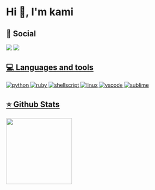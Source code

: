 # Hi 👋, I'm kami

## 📡 Social
<a href="https://www.youtube.com/channel/UCJkin6DTYFyu4ldvQHaR3rQ" target="_blank"><img src="https://img.shields.io/badge/YouTube-FF0000?style=for-the-badge&logo=youtube&logoColor=white" target="_blank"></a>
<a href="https://discord.gg/KNZCCGFAgb" target="_blank"><img src="https://img.shields.io/badge/Discord-7289DA?style=for-the-badge&logo=discord&logoColor=white" target="_blank">
  
## 💻 Languages and tools
<img align="center" alt="python" src="https://img.shields.io/badge/Python-3776AB?style=for-the-badge&logo=python&logoColor=white">
<img align="center" alt="ruby" src="https://img.shields.io/badge/Ruby-CC342D?style=for-the-badge&logo=ruby&logoColor=white">
<img align="center" alt="shellscript" src="https://img.shields.io/badge/Shell_Script-121011?style=for-the-badge&logo=gnu-bash&logoColor=white">
<img align="center" alt="linux" src="https://img.shields.io/badge/Linux-FCC624?style=for-the-badge&logo=linux&logoColor=black">
<img align="center" alt="vscode" src="https://img.shields.io/badge/Visual_Studio_Code-0078D4?style=for-the-badge&logo=visual%20studio%20code&logoColor=white">
<img align="center" alt="sublime" src="https://img.shields.io/badge/sublime_text-%23575757.svg?&style=for-the-badge&logo=sublime-text&logoColor=important">
  
## ⭐ Github Stats
<div>
  <a href="https://github.com/kami967">
  <img height="180em" src="https://github-readme-stats.vercel.app/api?username=kami967&show_icons=true&theme=monokai&include_all_commits=true&count_private=true"/>
</div>
